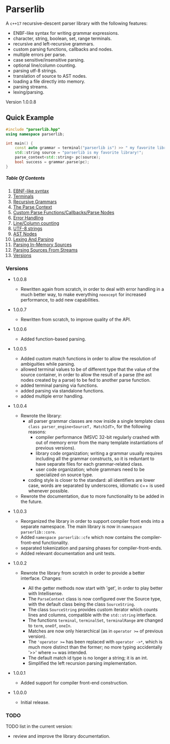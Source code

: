 # Parserlib

A `c++17` recursive-descent parser library with the following features:

- ENBF-like syntax for writing grammar expressions.
- character, string, boolean, set, range terminals.
- recursive and left-recursive grammars.
- custom parsing functions, callbacks and nodes.
- multiple errors per parse.
- case sensitive/insensitive parsing.
- optional line/column counting.
- parsing utf-8 strings.
- translation of source to AST nodes.
- loading a file directly into memory.
- parsing streams.
- lexing/parsing.

Version 1.0.0.8

## Quick Example

```cpp
#include "parserlib.hpp"
using namespace parserlib;

int main() {
	const auto grammar = terminal("parserlib is") >> " my favorite library" >> -terminal('!');
    std::string source = "parserlib is my favorite library!";
    parse_context<std::string> pc(source);
    bool success = grammar.parse(pc);
}
```

##### Table Of Contents

1. [EBNF-like syntax](doc/ebnf_like_syntax.md)
1. [Terminals](doc/terminals.md)
1. [Recursive Grammars](doc/recursion.md)
1. [The Parse Context](doc/parse_context.md)
1. [Custom Parse Functions/Callbacks/Parse Nodes](doc/custom_functions.md)
1. [Error Handling](doc/error_handling.md)
1. [Line/Column counting](doc/line_counting.md)
1. [UTF-8 strings](doc/utf8_strings.md)
1. [AST Nodes](doc/ast_nodes.md)
1. [Lexing And Parsing](doc/lexing_parsing.md)
1. [Parsing In-Memory Sources](doc/load_file.md)
1. [Parsing Sources From Streams](doc/parsing_streams.md)
1. [Versions](#versions)

### Versions

  - 1.0.0.8
  	- Rewritten again from scratch, in order to deal with error handling in a much better way,
  	  to make everything `noexcept` for increased performance,
      to add new capabilities.

  - 1.0.0.7
    - Rewritten from scratch, to improve quality of the API.

  - 1.0.0.6
  	- Added function-based parsing.

  - 1.0.0.5
  	- Added custom match functions in order to allow the resolution of ambiguities while parsing.
  	- allowed terminal values to be of different type that the value of the source container, in order to allow the result of a parse (the ast nodes created by a parse) to be fed to another parse function.
  	- added terminal parsing via functions.
  	- added parsing via standalone functions.
  	- added multiple error handling.

  - 1.0.0.4
  
    - Rewrote the library:
        - all parser grammar classes are now inside a single template class `class parser_engine<SourceT, MatchIdT>`, for the following reasons:
            - compiler performance (MSVC 32-bit regularly crashed with out of memory error from the many template instantiations of previous versions).
            - library code organization; writing a grammar usually requires including all the grammar constructs, so it is reduntant to have separate files for each grammar-related class.
            - user code organization; whole grammars need to be specialized on source type.
        - coding style is closer to the standard: all identifiers are lower case, words are separated by underscores, idiomatic c++ is used whenever possible.
    - Rewrote the documentation, due to more functionality to be added in the future.
 
 
  - 1.0.0.3
 
 	- Reorganized the library in order to support compiler front ends into a separate namespace. The main library is now in `namespace parserlib::core`.
 	- Added `namespace parserlib::cfe` which now contains the compiler-front-end functionality.
 	- separated tokenization and parsing phases for compiler-front-ends.
 	- Added relevant documentation and unit tests.
 

  - 1.0.0.2
 
 	- Rewrote the library from scratch in order to provide a better interface. Changes:
 	
        - All the getter methods now start with 'get', in order to play better with Intellisense.
        - The `ParseContext` class is now configured over the Source type, with the default class being the class `SourceString`.
        - The class `SourceString` provides custom iterator which counts lines and columns, compatible with the `std::string` interface.
        - The functions `terminal`, `terminalSet`, `terminalRange` are changed to `term`, `oneOf`, `oneIn`.
        - Matches are now only hierarchical (as in `operator >=` of previous version).
        - The `'operator >=` has been replaced with `operator ->*`, which is much more distinct than the former; no more typing accidentally '>>' where `>=` was intended.
        - The default match id type is no longer a string; it is an int.
        - Simplified the left recursion parsing implementation.
 
  - 1.0.0.1
 
  	- Added support for compiler front-end construction.
  	
- 1.0.0.0
 
  	- Initial release.

### TODO

TODO list in the current version:

 - review and improve the library documentation.

